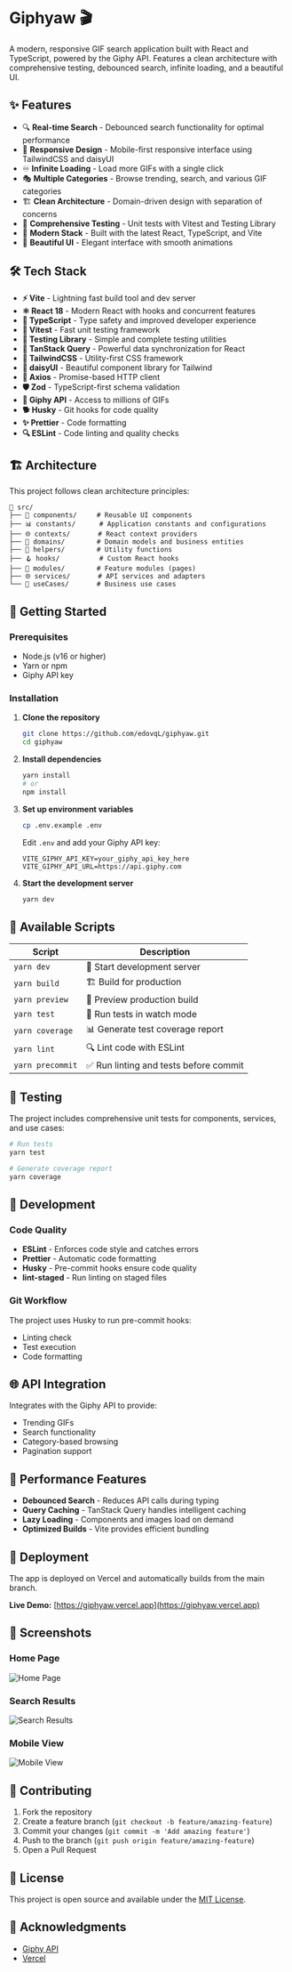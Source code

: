 # Giphyaw 🎬

A modern, responsive GIF search application built with React and TypeScript, powered by the Giphy API. Features a clean architecture with comprehensive testing, debounced search, infinite loading, and a beautiful UI.

## ✨ Features

- 🔍 **Real-time Search** - Debounced search functionality for optimal performance
- 📱 **Responsive Design** - Mobile-first responsive interface using TailwindCSS and daisyUI
- ♾️ **Infinite Loading** - Load more GIFs with a single click
- 🎭 **Multiple Categories** - Browse trending, search, and various GIF categories
- 🏗️ **Clean Architecture** - Domain-driven design with separation of concerns
- 🧪 **Comprehensive Testing** - Unit tests with Vitest and Testing Library
- 🚀 **Modern Stack** - Built with the latest React, TypeScript, and Vite
- 🎨 **Beautiful UI** - Elegant interface with smooth animations

## 🛠️ Tech Stack

- **⚡ Vite** - Lightning fast build tool and dev server
- **⚛️ React 18** - Modern React with hooks and concurrent features
- **📘 TypeScript** - Type safety and improved developer experience
- **🧪 Vitest** - Fast unit testing framework
- **🐙 Testing Library** - Simple and complete testing utilities
- **🔄 TanStack Query** - Powerful data synchronization for React
- **🎨 TailwindCSS** - Utility-first CSS framework
- **🌼 daisyUI** - Beautiful component library for Tailwind
- **📡 Axios** - Promise-based HTTP client
- **🛡️ Zod** - TypeScript-first schema validation
- **🎪 Giphy API** - Access to millions of GIFs
- **🐕 Husky** - Git hooks for code quality
- **✨ Prettier** - Code formatting
- **🔍 ESLint** - Code linting and quality checks

## 🏗️ Architecture

This project follows clean architecture principles:

```
📁 src/
├── 🧩 components/     # Reusable UI components
├── 📊 constants/      # Application constants and configurations
├── 🌐 contexts/       # React context providers
├── 🎯 domains/        # Domain models and business entities
├── 🔧 helpers/        # Utility functions
├── 🪝 hooks/          # Custom React hooks
├── 📱 modules/        # Feature modules (pages)
├── 🌐 services/       # API services and adapters
└── 💼 useCases/       # Business use cases
```

## 🚀 Getting Started

### Prerequisites

- Node.js (v16 or higher)
- Yarn or npm
- Giphy API key

### Installation

1. **Clone the repository**
   ```bash
   git clone https://github.com/edovqL/giphyaw.git
   cd giphyaw
   ```

2. **Install dependencies**
   ```bash
   yarn install
   # or
   npm install
   ```

3. **Set up environment variables**
   ```bash
   cp .env.example .env
   ```

   Edit `.env` and add your Giphy API key:
   ```env
   VITE_GIPHY_API_KEY=your_giphy_api_key_here
   VITE_GIPHY_API_URL=https://api.giphy.com
   ```

4. **Start the development server**
   ```bash
   yarn dev
   ```

## 📜 Available Scripts

| Script | Description |
|--------|-------------|
| `yarn dev` | 🚀 Start development server |
| `yarn build` | 🏗️ Build for production |
| `yarn preview` | 👀 Preview production build |
| `yarn test` | 🧪 Run tests in watch mode |
| `yarn coverage` | 📊 Generate test coverage report |
| `yarn lint` | 🔍 Lint code with ESLint |
| `yarn precommit` | ✅ Run linting and tests before commit |

## 🧪 Testing

The project includes comprehensive unit tests for components, services, and use cases:

```bash
# Run tests
yarn test

# Generate coverage report
yarn coverage
```

## 🔧 Development

### Code Quality

- **ESLint** - Enforces code style and catches errors
- **Prettier** - Automatic code formatting
- **Husky** - Pre-commit hooks ensure code quality
- **lint-staged** - Run linting on staged files

### Git Workflow

The project uses Husky to run pre-commit hooks:
- Linting check
- Test execution
- Code formatting

## 🌐 API Integration

Integrates with the Giphy API to provide:
- Trending GIFs
- Search functionality
- Category-based browsing
- Pagination support

## 🎯 Performance Features

- **Debounced Search** - Reduces API calls during typing
- **Query Caching** - TanStack Query handles intelligent caching
- **Lazy Loading** - Components and images load on demand
- **Optimized Builds** - Vite provides efficient bundling

## 🚀 Deployment

The app is deployed on Vercel and automatically builds from the main branch.

**Live Demo:** [https://giphyaw.vercel.app](https://giphyaw.vercel.app)

## 📸 Screenshots

### Home Page
![Home Page](https://github.com/edovqL/giphyaw/blob/master/src/assets/screenshot-1.png?raw=true)

### Search Results
![Search Results](https://github.com/edovqL/giphyaw/blob/master/src/assets/screenshot-2.png?raw=true)

### Mobile View
![Mobile View](https://github.com/edovqL/giphyaw/blob/master/src/assets/screenshot-3.png?raw=true)

## 🤝 Contributing

1. Fork the repository
2. Create a feature branch (`git checkout -b feature/amazing-feature`)
3. Commit your changes (`git commit -m 'Add amazing feature'`)
4. Push to the branch (`git push origin feature/amazing-feature`)
5. Open a Pull Request

## 📄 License

This project is open source and available under the [MIT License](LICENSE).

## 🙏 Acknowledgments

- [Giphy API](https://developers.giphy.com/)
- [Vercel](https://vercel.com/)
